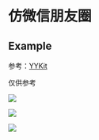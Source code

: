 # 仿微信朋友圈

## Example

参考：[YYKit](https://github.com/ibireme/YYKit)

仅供参考

![](https://github.com/MyNameZhangXinMiao/Material/blob/main/%E9%98%B2%E5%BE%AE%E4%BF%A1%E6%9C%8B%E5%8F%8B%E5%9C%88%E6%BC%94%E7%BB%8E%E8%A7%86%E9%A2%91.gif)

![](https://github.com/MyNameZhangXinMiao/Material/blob/main/%E9%98%B2%E5%BE%AE%E4%BF%A1%E6%9C%8B%E5%8F%8B%E5%9C%88%E6%BC%94%E7%BB%8E%E8%A7%86%E9%A2%912.gif)

![](https://github.com/MyNameZhangXinMiao/Material/blob/main/%E9%98%B2%E5%BE%AE%E4%BF%A1%E6%9C%8B%E5%8F%8B%E5%9C%88%E6%BC%94%E7%BB%8E%E8%A7%86%E9%A2%913.gif)
